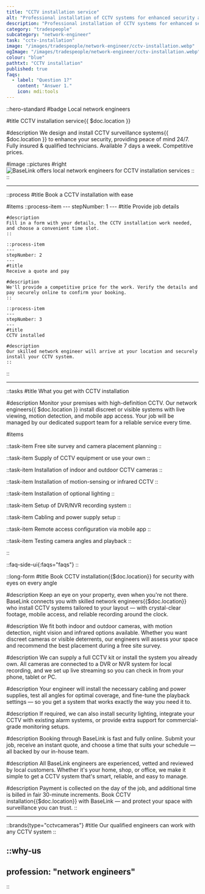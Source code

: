 ```yaml
---
title: "CCTV installation service"
alt: "Professional installation of CCTV systems for enhanced security and monitoring"
description: "Professional installation of CCTV systems for enhanced security and monitoring"
category: "tradespeople"
subcategory: "network-engineer"
task: "cctv-installation"
image: "/images/tradespeople/network-engineer/cctv-installation.webp"
ogImage: "/images/tradespeople/network-engineer/cctv-installation.webp"
colour: "blue"
pathtxt: "CCTV installation"
published: true
faqs:
  - label: "Question 1?"
    content: "Answer 1."
    icon: mdi:tools
---
```


::hero-standard
#badge
Local network engineers

#title
CCTV installation service{{ $doc.location }}

#description
We design and install CCTV surveillance systems{{ $doc.location }} to enhance your security, providing peace of mind 24/7. Fully insured & qualified technicians. Available 7 days a week. Competitive prices.

#image
    ::pictures
    #right
    ![BaseLink offers local network engineers for CCTV installation services](/images/tradespeople/network-engineer/cctv-installation.webp)
    ::
::

---

::process
#title
Book a CCTV installation with ease

#items
    ::process-item
    ---
    stepNumber: 1
    ---
    #title
    Provide job details

    #description
    Fill in a form with your details, the CCTV installation work needed, and choose a convenient time slot.
    ::
    
    ::process-item
    ---
    stepNumber: 2
    ---
    #title
    Receive a quote and pay

    #description
    We'll provide a competitive price for the work. Verify the details and pay securely online to confirm your booking.
    ::

    ::process-item
    ---
    stepNumber: 3
    ---
    #title
    CCTV installed

    #description
    Our skilled network engineer will arrive at your location and securely install your CCTV system.
    ::
::

---

::tasks
#title
What you get with CCTV installation

#description
Monitor your premises with high-definition CCTV. Our network engineers{{ $doc.location }} install discreet or visible systems with live viewing, motion detection, and mobile app access.  Your job will be managed by our dedicated support team for a reliable service every time.

#items

  ::task-item
  Free site survey and camera placement planning
  ::

  ::task-item
  Supply of CCTV equipment or use your own
  ::

  ::task-item
  Installation of indoor and outdoor CCTV cameras
  ::

  ::task-item
  Installation of motion-sensing or infrared CCTV
  ::

  ::task-item
  Installation of optional lighting
  ::

  ::task-item
  Setup of DVR/NVR recording system
  ::

  ::task-item
  Cabling and power supply setup
  ::

  ::task-item
  Remote access configuration via mobile app
  ::

  ::task-item
  Testing camera angles and playback
  ::

::


::faq-side-ui{:faqs="faqs"}
::


::long-form
#title
Book CCTV installation{{$doc.location}} for security with eyes on every angle

#description
Keep an eye on your property, even when you're not there. BaseLink connects you with skilled network engineers{{$doc.location}} who install CCTV systems tailored to your layout — with crystal-clear footage, mobile access, and reliable recording around the clock.

#description
We fit both indoor and outdoor cameras, with motion detection, night vision and infrared options available. Whether you want discreet cameras or visible deterrents, our engineers will assess your space and recommend the best placement during a free site survey.

#description
We can supply a full CCTV kit or install the system you already own. All cameras are connected to a DVR or NVR system for local recording, and we set up live streaming so you can check in from your phone, tablet or PC.

#description
Your engineer will install the necessary cabling and power supplies, test all angles for optimal coverage, and fine-tune the playback settings — so you get a system that works exactly the way you need it to.

#description
If required, we can also install security lighting, integrate your CCTV with existing alarm systems, or provide extra support for commercial-grade monitoring setups.

#description
Booking through BaseLink is fast and fully online. Submit your job, receive an instant quote, and choose a time that suits your schedule — all backed by our in-house team.

#description
All BaseLink engineers are experienced, vetted and reviewed by local customers. Whether it's your home, shop, or office, we make it simple to get a CCTV system that's smart, reliable, and easy to manage.

#description
Payment is collected on the day of the job, and additional time is billed in fair 30-minute increments. Book CCTV installation{{$doc.location}} with BaseLink — and protect your space with surveillance you can trust.
::

---

::brands{type="cctvcameras"}
#title
Our qualified engineers can work with any CCTV system
::

::why-us
---
profession: "network engineers"
---
::